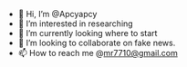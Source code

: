 - 👋 Hi, I’m @Apcyapcy
- 👀 I’m interested in researching 
- 🌱 I’m currently looking where to start
- 💞️ I’m looking to collaborate on fake news.
- 📫 How to reach me @mr7710@gmail.com 

<!---
Apcyapcy/Apcyapcy is a ✨ special ✨ repository because its `README.md` (this file) appears on your GitHub profile.
You can click the Preview link to take a look at your changes.
--->
